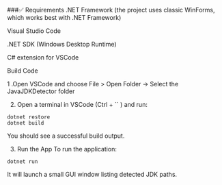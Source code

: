 
###✅ Requirements
.NET Framework (the project uses classic WinForms, which works best with .NET Framework)

Visual Studio Code

.NET SDK (Windows Desktop Runtime)

C# extension for VSCode





Build Code 

1 .Open VSCode and choose File > Open Folder → Select the  JavaJDKDetector folder


2. Open a terminal in VSCode (Ctrl + `` ) and run:

```
dotnet restore
dotnet build
```

You should see a successful build output.

3. Run the App
To run the application:
```
dotnet run
```

It will launch a small GUI window listing detected JDK paths.

